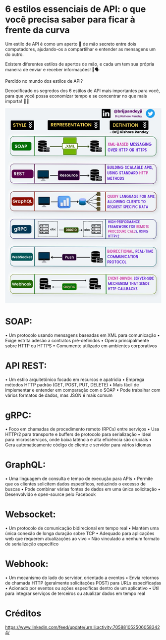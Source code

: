 # 6 estilos essenciais de API: o que você precisa saber para ficar à frente da curva

Um estilo de API é como um aperto 🤝 de mão secreto entre dois computadores, ajudando-os a compartilhar e entender as mensagens um do outro.

Existem diferentes estilos de apertos de mão, e cada um tem sua própria maneira de enviar e receber informações! 🌟🗣️

Perdido no mundo dos estilos de API?

Decodificado os segredos dos 6 estilos de API mais importantes para você, para que você possa economizar tempo e se concentrar no que mais importa! 🚀🎯

![API Styles](./resources/api-styles.jpeg)

# SOAP:

• Um protocolo usando mensagens baseadas em XML para comunicação
• Exige estrita adesão a contratos pré-definidos
• Opera principalmente sobre HTTP ou HTTPS
• Comumente utilizado em ambientes corporativos

# API REST:

• Um estilo arquitetônico focado em recursos e apatridia
• Emprega métodos HTTP padrão (GET, POST, PUT, DELETE)
• Mais fácil de implementar e entender em comparação com o SOAP
• Pode trabalhar com vários formatos de dados, mas JSON é mais comum

# gRPC:

• Foco em chamadas de procedimento remoto (RPCs) entre serviços
• Usa HTTP/2 para transporte e buffers de protocolo para serialização
• Ideal para microsserviços, onde baixa latência e alta eficiência são cruciais
• Gera automaticamente código de cliente e servidor para vários idiomas
  
# GraphQL:

• Uma linguagem de consulta e tempo de execução para APIs
• Permite que os clientes solicitem dados específicos, reduzindo o excesso de buscas
• Pode combinar várias fontes de dados em uma única solicitação
• Desenvolvido e open-source pelo Facebook

# Websocket:

• Um protocolo de comunicação bidirecional em tempo real
• Mantém uma única conexão de longa duração sobre TCP
• Adequado para aplicações web que requerem atualizações ao vivo
• Não vinculado a nenhum formato de serialização específico
  
# Webhook:

• Um mecanismo do lado do servidor, orientado a eventos
• Envia retornos de chamada HTTP (geralmente solicitações POST) para URLs especificadas
• Acionado por eventos ou ações específicas dentro de um aplicativo
• Útil para integrar serviços de terceiros ou atualizar dados em tempo real





# Créditos
https://www.linkedin.com/feed/update/urn:li:activity:7058810525060583424/
